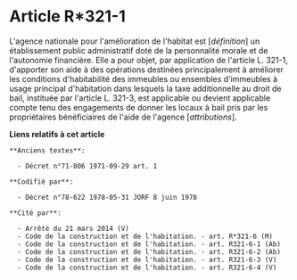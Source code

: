 # Article R*321-1

L'agence nationale pour l'amélioration de l'habitat est [*définition*] un établissement public administratif doté de la
personnalité morale et de l'autonomie financière. Elle a pour objet, par application de l'article L. 321-1, d'apporter son
aide à des opérations destinées principalement à améliorer les conditions d'habitabilité des immeubles ou ensembles
d'immeubles à usage principal d'habitation dans lesquels la taxe additionnelle au droit de bail, instituée par l'article L.
321-3, est applicable ou devient applicable compte tenu des engagements de donner les locaux à bail pris par les
propriétaires bénéficiaires de l'aide de l'agence [*attributions*].

**Liens relatifs à cet article**

	**Anciens textes**:

	  - Décret n°71-806 1971-09-29 art. 1

	**Codifié par**:

	  - Décret n°78-622 1978-05-31 JORF 8 juin 1978

	**Cité par**:

	  - Arrêté du 21 mars 2014 (V)
	  - Code de la construction et de l'habitation. - art. R*321-6 (M)
	  - Code de la construction et de l'habitation. - art. R321-6-1 (Ab)
	  - Code de la construction et de l'habitation. - art. R321-6-2 (Ab)
	  - Code de la construction et de l'habitation. - art. R321-6-3 (V)
	  - Code de la construction et de l'habitation. - art. R321-6-4 (V)

